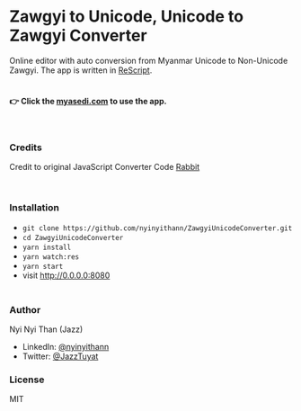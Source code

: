 # Zawgyi to Unicode, Unicode to Zawgyi Converter

Online editor with auto conversion from Myanmar Unicode to Non-Unicode Zawgyi. The app is written in [ReScript](https://rescript-lang.org/).
<br/><br/>

#### 👉 Click the [myasedi.com](https://www.myasedi.com) to use the app.

<br/>

### Credits

Credit to original JavaScript Converter Code [Rabbit](https://github.com/Rabbit-Converter/Rabbit)

<br/>

### Installation

- `git clone https://github.com/nyinyithann/ZawgyiUnicodeConverter.git`
- `cd ZawgyiUnicodeConverter`
- `yarn install`
- `yarn watch:res`
- `yarn start`
- visit http://0.0.0.0:8080

### <br>Author

Nyi Nyi Than (Jazz)

- LinkedIn: [@nyinyithann](https://www.linkedin.com/in/nyinyithan/)
- Twitter: [@JazzTuyat](https://twitter.com/JazzTuyat)

### License

MIT

